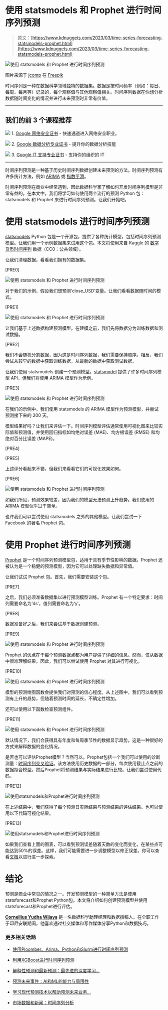 # 使用 statsmodels 和 Prophet 进行时间序列预测

> 原文：[https://www.kdnuggets.com/2023/03/time-series-forecasting-statsmodels-prophet.html](https://www.kdnuggets.com/2023/03/time-series-forecasting-statsmodels-prophet.html)

![使用 statsmodels 和 Prophet 进行时间序列预测](../Images/4a5c14cb8db13d4f46524c0ca6b33b11.png)

图片来源于 [jcomp](https://www.freepik.com/free-vector/businessmen-invest-market-gain-success-from-investing_27306158.htm#query=forecast&position=6&from_view=search&track=sph#position=6&query=forecast) 在 [Freepik](https://www.freepik.com/)

时间序列是一种在数据科学领域独特的数据集。数据是按时间频率（例如：每日、每周、每月等）记录的，每个观察值与其他观察值相关。时间序列数据在你想分析数据随时间变化的情况并进行未来预测时非常有价值。

* * *

## 我们的前 3 个课程推荐

![](../Images/0244c01ba9267c002ef39d4907e0b8fb.png) 1\. [Google 网络安全证书](https://www.kdnuggets.com/google-cybersecurity) - 快速通道进入网络安全职业。

![](../Images/e225c49c3c91745821c8c0368bf04711.png) 2\. [Google 数据分析专业证书](https://www.kdnuggets.com/google-data-analytics) - 提升你的数据分析技能

![](../Images/0244c01ba9267c002ef39d4907e0b8fb.png) 3\. [Google IT 支持专业证书](https://www.kdnuggets.com/google-itsupport) - 支持你的组织的 IT

* * *

时间序列预测是一种基于历史时间序列数据创建未来预测的方法。时间序列预测有许多统计方法，例如 [ARIMA](https://en.wikipedia.org/wiki/Autoregressive_integrated_moving_average) 或 [指数平滑](https://en.wikipedia.org/wiki/Exponential_smoothing)。

时间序列预测在商业中经常遇到，因此数据科学家了解如何开发时间序列模型是非常有益的。在本文中，我们将学习如何使用两个流行的预测 Python 包：statsmodels 和 Prophet 来进行时间序列预测。让我们开始吧。

# 使用 statsmodels 进行时间序列预测

[statsmodels](https://www.statsmodels.org/stable/index.html) Python 包是一个开源包，提供了各种统计模型，包括时间序列预测模型。让我们用一个示例数据集来试用这个包。本文将使用来自 Kaggle 的 [数字货币时间序列](https://www.kaggle.com/datasets/ahmedadam415/digital-currency-time-series) 数据（CC0：公共领域）。

让我们清理数据，看看我们拥有的数据集。

[PRE0]

![使用 statsmodels 和 Prophet 进行时间序列预测](../Images/e2438d8f02379622ea1332c80b63473c.png)

对于我们的示例，假设我们想预测‘close_USD’变量。让我们看看数据随时间的模式。

[PRE1]

![使用 statsmodels 和 Prophet 进行时间序列预测](../Images/20f95d59228f79f03a7303d94d011edf.png)

让我们基于上述数据构建预测模型。在建模之前，我们先将数据分为训练数据和测试数据。

[PRE2]

我们不会随机分割数据，因为这是时间序列数据，我们需要保持顺序。相反，我们尝试从较早的数据中获取训练数据，从最新的数据中获取测试数据。

让我们使用 statsmodels 创建一个预测模型。[statsmodel](https://www.statsmodels.org/stable/tsa.html) 提供了许多时间序列模型 API，但我们将使用 ARIMA 模型作为示例。

[PRE3]

![使用 statsmodels 和 Prophet 进行时间序列预测](../Images/6d8bb1bef7463a9abc255d3504026004.png)

在我们的示例中，我们使用 statsmodels 的 ARIMA 模型作为预测模型，并尝试预测接下来的 200 天。

模型结果好吗？让我们来评估一下。时间序列模型评估通常使用可视化图来比较实际值和预测值，并使用回归指标如均绝对误差 (MAE)、均方根误差 (RMSE) 和均绝对百分比误差 (MAPE)。

[PRE4]

[PRE5]

上述评分看起来不错，但我们来看看它们的可视化效果如何。

[PRE6]

![使用 statsmodels 和 Prophet 进行时间序列预测](../Images/287a6cd87f9b674343d562f5b6d2e203.png)

如我们所见，预测效果较差，因为我们的模型无法预测上升趋势。我们使用的 ARIMA 模型似乎过于简单。

也许我们可以尝试使用 statsmodels 之外的其他模型。让我们尝试一下 Facebook 的著名 Prophet 包。

# 使用 Prophet 进行时间序列预测

[Prophet](https://facebook.github.io/prophet/) 是一个时间序列预测模型包，适用于具有季节性影响的数据。Prophet 还被认为是一个稳健的预测模型，因为它可以处理缺失数据和异常值。

让我们试试 Prophet 包。首先，我们需要安装这个包。

[PRE7]

之后，我们必须准备数据集以进行预测模型训练。Prophet 有一个特定要求：时间列需要命名为‘ds’，值列需要命名为‘y’。

[PRE8]

数据准备好之后，我们来尝试基于数据创建预测。

[PRE9]

![使用 statsmodels 和 Prophet 进行时间序列预测](../Images/3d34d319e0a2556190835b0f253327a3.png)

Prophet 的优点在于每个预测数据点都为用户提供了详细的信息。然而，仅从数据中很难理解结果。因此，我们可以尝试使用 Prophet 对其进行可视化。

[PRE10]

![使用 statsmodels 和 Prophet 进行时间序列预测](../Images/7d894c1a2dd2a101a478702e2a019f24.png)

模型的预测绘图函数会提供我们对预测的信心程度。从上述图中，我们可以看到预测有上升的趋势，但随着预测时间的延长，不确定性增加。

还可以使用以下函数检查预测组件。

[PRE11]

![使用 statsmodels 和 Prophet 进行时间序列预测](../Images/35ada67124732d053e9e2b0442ba5590.png)

默认情况下，我们会获得具有年度和每周季节性的数据显示趋势。这是一种很好的方式来解释数据的变化情况。

是否也可以评估Prophet模型？当然可以。Prophet包括一个我们可以使用的诊断测量：[时间序列交叉验证](https://facebook.github.io/prophet/docs/diagnostics.html#cross-validation)。该方法使用历史数据的一部分，每次使用截止点之前的数据拟合模型。然后Prophet将预测结果与实际结果进行比较。让我们尝试使用代码。

[PRE12]

![使用statsmodels和Prophet进行时间序列预测](../Images/aca174fb6e6da3d9088aed28c1e5389b.png)

在上述结果中，我们获得了每个预测日实际结果与预测结果的评估结果。也可以使用以下代码可视化结果。

[PRE13]

![使用statsmodels和Prophet进行时间序列预测](../Images/1bf2ff18fca3703cab513326672fb7bf.png)

如果我们查看上面的图表，可以看到预测误差随着天数的变化而变化，在某些点可能达到50%的误差。这样，我们可能需要进一步调整模型以修正误差。你可以查看[文档](https://facebook.github.io/prophet/docs/)以进行进一步探索。

# 结论

预测是商业中常见的情况之一。开发预测模型的一种简单方法是使用statsforecast和Prophet Python包。本文将介绍如何创建预测模型并使用statsforecast和Prophet进行评估。

**[Cornellius Yudha Wijaya](https://www.linkedin.com/in/cornellius-yudha-wijaya/)** 是一名数据科学助理经理和数据撰稿人。在全职工作于印尼安联期间，他喜欢通过社交媒体和写作媒体分享Python和数据技巧。

### 更多相关话题

+   [使用Ploomber、Arima、Python和Slurm进行时间序列预测](https://www.kdnuggets.com/2022/03/time-series-forecasting-ploomber-arima-python-slurm.html)

+   [利用XGBoost进行时间序列预测](https://www.kdnuggets.com/2023/08/leveraging-xgboost-timeseries-forecasting.html)

+   [解释性预测和最新预测：最先进的深度学习…](https://www.kdnuggets.com/2021/12/sota-explainable-forecasting-and-nowcasting.html)

+   [预测未来事件：AI和ML的能力与局限性](https://www.kdnuggets.com/2023/06/forecasting-future-events-capabilities-limitations-ai-ml.html)

+   [学习现代预测技术以帮助预测未来业务…](https://www.kdnuggets.com/2022/12/sphere-learn-modern-forecasting-techniques-help-predict-future-business-outcomes.html)

+   [市场数据和新闻：时间序列分析](https://www.kdnuggets.com/2022/06/market-data-news-time-series-analysis.html)
